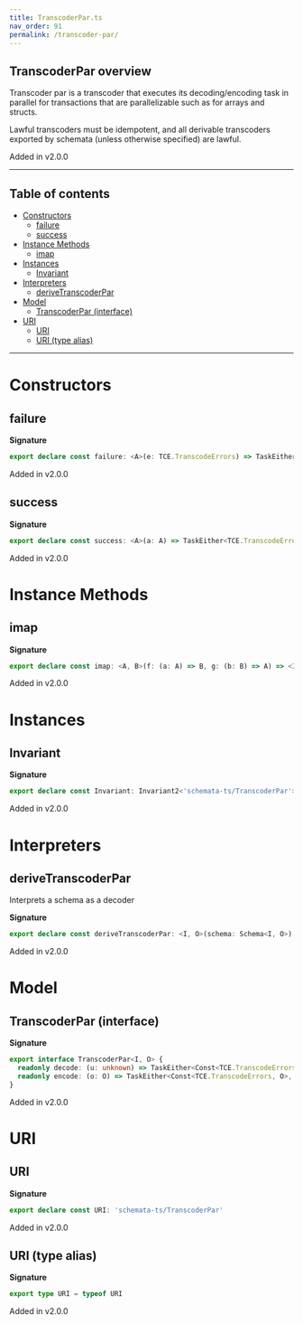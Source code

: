```yaml
---
title: TranscoderPar.ts
nav_order: 91
permalink: /transcoder-par/
---
```


## TranscoderPar overview

Transcoder par is a transcoder that executes its decoding/encoding task in parallel for
transactions that are parallelizable such as for arrays and structs.

Lawful transcoders must be idempotent, and all derivable transcoders exported by
schemata (unless otherwise specified) are lawful.

Added in v2.0.0

---

<h2 class="text-delta">Table of contents</h2>

- [Constructors](#constructors)
  - [failure](#failure)
  - [success](#success)
- [Instance Methods](#instance-methods)
  - [imap](#imap)
- [Instances](#instances)
  - [Invariant](#invariant)
- [Interpreters](#interpreters)
  - [deriveTranscoderPar](#derivetranscoderpar)
- [Model](#model)
  - [TranscoderPar (interface)](#transcoderpar-interface)
- [URI](#uri)
  - [URI](#uri-1)
  - [URI (type alias)](#uri-type-alias)

---

# Constructors

## failure

**Signature**

```ts
export declare const failure: <A>(e: TCE.TranscodeErrors) => TaskEither<TCE.TranscodeErrors, A>
```

Added in v2.0.0

## success

**Signature**

```ts
export declare const success: <A>(a: A) => TaskEither<TCE.TranscodeErrors, A>
```

Added in v2.0.0

# Instance Methods

## imap

**Signature**

```ts
export declare const imap: <A, B>(f: (a: A) => B, g: (b: B) => A) => <I>(fa: TranscoderPar<I, A>) => TranscoderPar<I, B>
```

Added in v2.0.0

# Instances

## Invariant

**Signature**

```ts
export declare const Invariant: Invariant2<'schemata-ts/TranscoderPar'>
```

Added in v2.0.0

# Interpreters

## deriveTranscoderPar

Interprets a schema as a decoder

**Signature**

```ts
export declare const deriveTranscoderPar: <I, O>(schema: Schema<I, O>) => TranscoderPar<I, O>
```

Added in v2.0.0

# Model

## TranscoderPar (interface)

**Signature**

```ts
export interface TranscoderPar<I, O> {
  readonly decode: (u: unknown) => TaskEither<Const<TCE.TranscodeErrors, I>, O>
  readonly encode: (o: O) => TaskEither<Const<TCE.TranscodeErrors, O>, I>
}
```

Added in v2.0.0

# URI

## URI

**Signature**

```ts
export declare const URI: 'schemata-ts/TranscoderPar'
```

Added in v2.0.0

## URI (type alias)

**Signature**

```ts
export type URI = typeof URI
```

Added in v2.0.0

